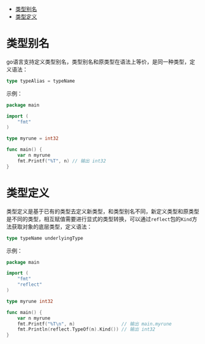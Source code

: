 - [类型别名](#类型别名)
- [类型定义](#类型定义)

# 类型别名

go语言支持定义类型别名，类型别名和原类型在语法上等价，是同一种类型，定义语法：

```go
type typeAlias = typeName
```

示例：

```go
package main

import (
	"fmt"
)

type myrune = int32

func main() {
	var n myrune
	fmt.Printf("%T", n) // 输出 int32
}
```

# 类型定义

类型定义是基于已有的类型去定义新类型，和类型别名不同，新定义类型和原类型是不同的类型，相互赋值需要进行显式的类型转换，可以通过`reflect`包的`Kind`方法获取对象的底层类型，定义语法：

```go
type typeName underlyingType
```

示例：

```go
package main

import (
	"fmt"
	"reflect"
)

type myrune int32

func main() {
	var n myrune
	fmt.Printf("%T\n", n)                 // 输出 main.myrune
	fmt.Println(reflect.TypeOf(n).Kind()) // 输出 int32
}
```
